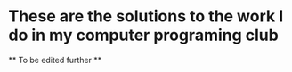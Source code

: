 # These are the solutions to the work I do in my computer programing club
** To be edited further **
